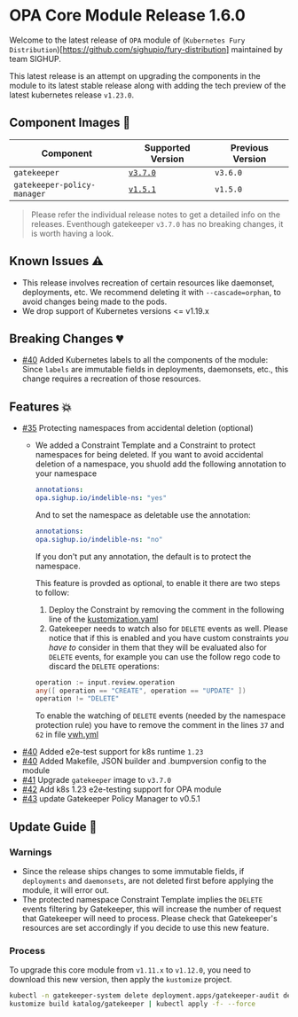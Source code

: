 # OPA Core Module Release 1.6.0

Welcome to the latest release of `OPA` module of (`Kubernetes Fury
Distribution`)[https://github.com/sighupio/fury-distribution] maintained by team
SIGHUP.

This latest release is an attempt on upgrading the components in the module to
its latest stable release along with adding the tech preview of the latest
kubernetes release `v1.23.0`.

## Component Images 🚢

| Component                   | Supported Version                                                                     | Previous Version |
|-----------------------------|---------------------------------------------------------------------------------------|------------------|
| `gatekeeper`                | [`v3.7.0`](https://github.com/open-policy-agent/gatekeeper/releases/tag/v3.7.0)       | `v3.6.0`         |
| `gatekeeper-policy-manager` | [`v1.5.1`](https://github.com/sighupio/gatekeeper-policy-manager/releases/tag/v0.5.1) | `v1.5.0`         |

> Please refer the individual release notes to get a detailed info on the
> releases. Eventhough gatekeeper `v3.7.0` has no breaking changes, it is worth having a look.

## Known Issues ⚠️

- This release involves recreation of certain resources like daemonset, deployments, etc. We recommend deleting it with `--cascade=orphan`, to avoid changes being made to the pods.
- We drop support of Kubernetes versions <= v1.19.x

## Breaking Changes 💔

- [#40](https://github.com/sighupio/fury-kubernetes-opa/pull/40) Added Kubernetes labels to all the components of the module: Since `labels` are immutable fields in deployments, daemonsets, etc., this change requires a recreation of those resources.

## Features 💥

- [#35](https://github.com/sighupio/fury-kubernetes-opa/pull/35) Protecting namespaces from accidental deletion (optional)
  - We added a Constraint Template and a Constraint to protect namespaces for being deleted. If you want to avoid accidental deletion of a namespace, you shuold add the following annotation to your namespace
    ```yaml
    annotations:
    opa.sighup.io/indelible-ns: "yes"
    ```

    And to set the namespace as deletable use the annotation:

    ```yaml
    annotations:
    opa.sighup.io/indelible-ns: "no"
    ```

    If you don't put any annotation, the default is to protect the namespace.

    This feature is provded as optional, to enable it there are two steps to follow:

    1. Deploy the Constraint by removing the comment in the following line of the [kustomization.yaml](../../katalog/gatekeeper/rules/constraints/kustomization.yaml)
    1. Gatekeeper needs to watch also for `DELETE` events as well. Please notice that if this is enabled and you have custom constraints *you have to* consider in them that they will be evaluated also for `DELETE` events, for example you can use the follow rego code to discard the `DELETE` operations:
    ```go
    operation := input.review.operation
    any([ operation == "CREATE", operation == "UPDATE" ])
    operation != "DELETE"
    ```
    To enable the watching of `DELETE` events (needed by the namespace protection rule) you have to remove the comment in the lines `37` and `62` in file [vwh.yml]((../../katalog/gatekeeper/core/vwh.yaml))
- [#40](https://github.com/sighupio/fury-kubernetes-opa/pull/40) Added e2e-test support for k8s runtime `1.23`
- [#40](https://github.com/sighupio/fury-kubernetes-opa/pull/40) Added Makefile, JSON builder and .bumpversion config to the module
- [#41](https://github.com/sighupio/fury-kubernetes-opa/pull/41) Upgrade `gatekeeper` image to `v3.7.0`
- [#42](https://github.com/sighupio/fury-kubernetes-opa/pull/42) Add k8s 1.23 e2e-testing support for OPA module
- [#43](https://github.com/sighupio/fury-kubernetes-opa/pull/43) update Gatekeeper Policy Manager to v0.5.1

## Update Guide 🦮

### Warnings

- Since the release ships changes to some immutable fields, if `deployments` and `daemonsets`, are not deleted first before applying the module, it will error out.
- The protected namespace Constraint Template implies the `DELETE` events filtering by Gatekeeper, this will increase the number of request that Gatekeeper will need to process. Please check that Gatekeeper's resources are set accordingly if you decide to use this new feature.

### Process

To upgrade this core module from `v1.11.x` to `v1.12.0`, you need to download this new version, then apply the `kustomize` project.

```bash
kubectl -n gatekeeper-system delete deployment.apps/gatekeeper-audit deployment.apps/gatekeeper-controller-manager deployment.apps/gatekeeper-policy-manager --cascade=orphan # This delete deployments, ds, etc. so the newly added labels can be applied
kustomize build katalog/gatekeeper | kubectl apply -f- --force
```


